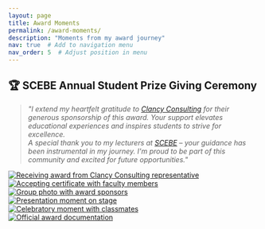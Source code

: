 ```yaml
---
layout: page
title: Award Moments
permalink: /award-moments/
description: "Moments from my award journey"
nav: true  # Add to navigation menu
nav_order: 5  # Adjust position in menu
---
```


## 🏆  SCEBE Annual Student Prize Giving Ceremony

> *"I extend my heartfelt gratitude to [Clancy Consulting](https://www.clancy.co.uk/) for their generous sponsorship of this award. Your support elevates educational experiences and inspires students to strive for excellence.*  
> *A special thank you to my lecturers at [SCEBE](https://www.gcu.ac.uk/scebe/) – your guidance has been instrumental in my journey. I'm proud to be part of this community and excited for future opportunities."*

<div class="row mt-5">
  <!-- Ceremony Photo 1 -->
  <div class="col-sm-6 col-lg-4 mt-3 mt-md-0">
    <a href="/assets/img/award-moments/awards/scebe-1.jpg" target="_blank">
      <img class="rounded z-depth-1" src="/assets/img/award-moments/award-1.jpg" alt="Receiving award from Clancy Consulting representative" style="max-width: 100%; height: auto;">
    </a>
  </div>

  <!-- Ceremony Photo 2 -->
  <div class="col-sm-6 col-lg-4 mt-3 mt-md-0">
    <a href="/assets/img/award-moments/awards/scebe-2.jpg" target="_blank">
      <img class="rounded z-depth-1" src="/assets/img/award-moments/award-2.jpg" alt="Accepting certificate with faculty members" style="max-width: 100%; height: auto;">
    </a>
  </div>

  <!-- Ceremony Photo 3 -->
  <div class="col-sm-6 col-lg-4 mt-3 mt-md-0">
    <a href="/assets/img/award-moments/awards/scebe-3.jpg" target="_blank">
      <img class="rounded z-depth-1" src="/assets/img/award-moments/award-3.jpg" alt="Group photo with award sponsors" style="max-width: 100%; height: auto;">
    </a>
  </div>

  <!-- Ceremony Photo 4 -->
  <div class="col-sm-6 col-lg-4 mt-3 mt-md-0">
    <a href="/assets/img/award-moments/awards/scebe-4.jpg" target="_blank">
      <img class="rounded z-depth-1" src="/assets/img/award-moments/award-4.jpg" alt="Presentation moment on stage" style="max-width: 100%; height: auto;">
    </a>
  </div>

  <!-- Ceremony Photo 5 -->
  <div class="col-sm-6 col-lg-4 mt-3 mt-md-0">
    <a href="/assets/img/award-moments/awards/scebe-5.jpg" target="_blank">
      <img class="rounded z-depth-1" src="/assets/img/award-moments/award-5.jpg" alt="Celebratory moment with classmates" style="max-width: 100%; height: auto;">
    </a>
  </div>

  <!-- Ceremony Photo 6 -->
  <div class="col-sm-6 col-lg-4 mt-3 mt-md-0">
    <a href="/assets/img/award-moments/awards/scebe-6.jpg" target="_blank">
      <img class="rounded z-depth-1" src="/assets/img/award-moments/award-6.jpg" alt="Official award documentation" style="max-width: 100%; height: auto;">
    </a>
  </div>
</div>
